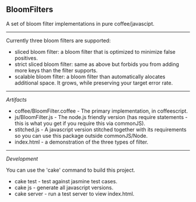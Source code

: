 BloomFilters
----

A set of bloom filter implementations in pure coffee/javascipt.

----

Currently three bloom filters are supported:

* sliced bloom filter: a bloom filter that is optimized to minimize false positives.
* strict sliced bloom filter: same as above but forbids you from adding more keys than the filter supports.
* scalable bloom filter: a bloom filter than automatically alocates additional space. It grows, while preserving your target error rate.

----

*Artifacts*

* coffee/BloomFilter.coffee - The primary implementation, in coffeescript.
* js/BloomFilter.js - The node.js friendly version (has require statements - this is what you get if you require this via commonJS).
* stitched.js - A javascript version stitched together with its requirements so you can use this package outside commonJS/Node.
* index.html - a demonstration of the three types of filter.

----

*Development*

You can use the 'cake' command to build this project.

* cake test - test against jasmine test cases.
* cake js - generate all javascript versions.
* cake server - run a test server to view index.html.
